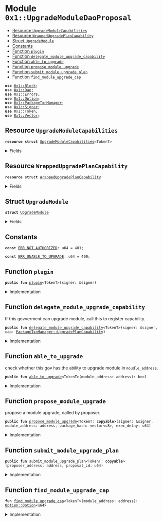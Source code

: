 
<a name="0x1_UpgradeModuleDaoProposal"></a>

# Module `0x1::UpgradeModuleDaoProposal`



-  [Resource `UpgradeModuleCapabilities`](#0x1_UpgradeModuleDaoProposal_UpgradeModuleCapabilities)
-  [Resource `WrappedUpgradePlanCapability`](#0x1_UpgradeModuleDaoProposal_WrappedUpgradePlanCapability)
-  [Struct `UpgradeModule`](#0x1_UpgradeModuleDaoProposal_UpgradeModule)
-  [Constants](#@Constants_0)
-  [Function `plugin`](#0x1_UpgradeModuleDaoProposal_plugin)
-  [Function `delegate_module_upgrade_capability`](#0x1_UpgradeModuleDaoProposal_delegate_module_upgrade_capability)
-  [Function `able_to_upgrade`](#0x1_UpgradeModuleDaoProposal_able_to_upgrade)
-  [Function `propose_module_upgrade`](#0x1_UpgradeModuleDaoProposal_propose_module_upgrade)
-  [Function `submit_module_upgrade_plan`](#0x1_UpgradeModuleDaoProposal_submit_module_upgrade_plan)
-  [Function `find_module_upgrade_cap`](#0x1_UpgradeModuleDaoProposal_find_module_upgrade_cap)


<pre><code><b>use</b> <a href="Block.md#0x1_Block">0x1::Block</a>;
<b>use</b> <a href="Dao.md#0x1_Dao">0x1::Dao</a>;
<b>use</b> <a href="Errors.md#0x1_Errors">0x1::Errors</a>;
<b>use</b> <a href="Option.md#0x1_Option">0x1::Option</a>;
<b>use</b> <a href="PackageTxnManager.md#0x1_PackageTxnManager">0x1::PackageTxnManager</a>;
<b>use</b> <a href="Signer.md#0x1_Signer">0x1::Signer</a>;
<b>use</b> <a href="Token.md#0x1_Token">0x1::Token</a>;
<b>use</b> <a href="Vector.md#0x1_Vector">0x1::Vector</a>;
</code></pre>



<a name="0x1_UpgradeModuleDaoProposal_UpgradeModuleCapabilities"></a>

## Resource `UpgradeModuleCapabilities`



<pre><code><b>resource</b> <b>struct</b> <a href="UpgradeModuleDaoProposal.md#0x1_UpgradeModuleDaoProposal_UpgradeModuleCapabilities">UpgradeModuleCapabilities</a>&lt;TokenT&gt;
</code></pre>



<details>
<summary>Fields</summary>


<dl>
<dt>
<code>caps: vector&lt;<a href="UpgradeModuleDaoProposal.md#0x1_UpgradeModuleDaoProposal_WrappedUpgradePlanCapability">UpgradeModuleDaoProposal::WrappedUpgradePlanCapability</a>&gt;</code>
</dt>
<dd>

</dd>
</dl>


</details>

<a name="0x1_UpgradeModuleDaoProposal_WrappedUpgradePlanCapability"></a>

## Resource `WrappedUpgradePlanCapability`



<pre><code><b>resource</b> <b>struct</b> <a href="UpgradeModuleDaoProposal.md#0x1_UpgradeModuleDaoProposal_WrappedUpgradePlanCapability">WrappedUpgradePlanCapability</a>
</code></pre>



<details>
<summary>Fields</summary>


<dl>
<dt>
<code>cap: <a href="PackageTxnManager.md#0x1_PackageTxnManager_UpgradePlanCapability">PackageTxnManager::UpgradePlanCapability</a></code>
</dt>
<dd>

</dd>
</dl>


</details>

<a name="0x1_UpgradeModuleDaoProposal_UpgradeModule"></a>

## Struct `UpgradeModule`



<pre><code><b>struct</b> <a href="UpgradeModuleDaoProposal.md#0x1_UpgradeModuleDaoProposal_UpgradeModule">UpgradeModule</a>
</code></pre>



<details>
<summary>Fields</summary>


<dl>
<dt>
<code>module_address: address</code>
</dt>
<dd>

</dd>
<dt>
<code>package_hash: vector&lt;u8&gt;</code>
</dt>
<dd>

</dd>
</dl>


</details>

<a name="@Constants_0"></a>

## Constants


<a name="0x1_UpgradeModuleDaoProposal_ERR_NOT_AUTHORIZED"></a>



<pre><code><b>const</b> <a href="UpgradeModuleDaoProposal.md#0x1_UpgradeModuleDaoProposal_ERR_NOT_AUTHORIZED">ERR_NOT_AUTHORIZED</a>: u64 = 401;
</code></pre>



<a name="0x1_UpgradeModuleDaoProposal_ERR_UNABLE_TO_UPGRADE"></a>



<pre><code><b>const</b> <a href="UpgradeModuleDaoProposal.md#0x1_UpgradeModuleDaoProposal_ERR_UNABLE_TO_UPGRADE">ERR_UNABLE_TO_UPGRADE</a>: u64 = 400;
</code></pre>



<a name="0x1_UpgradeModuleDaoProposal_plugin"></a>

## Function `plugin`



<pre><code><b>public</b> <b>fun</b> <a href="UpgradeModuleDaoProposal.md#0x1_UpgradeModuleDaoProposal_plugin">plugin</a>&lt;TokenT&gt;(signer: &signer)
</code></pre>



<details>
<summary>Implementation</summary>


<pre><code><b>public</b> <b>fun</b> <a href="UpgradeModuleDaoProposal.md#0x1_UpgradeModuleDaoProposal_plugin">plugin</a>&lt;TokenT&gt;(signer: &signer) {
    <b>let</b> token_issuer = <a href="Token.md#0x1_Token_token_address">Token::token_address</a>&lt;TokenT&gt;();
    <b>assert</b>(<a href="Signer.md#0x1_Signer_address_of">Signer::address_of</a>(signer) == token_issuer, <a href="Errors.md#0x1_Errors_requires_address">Errors::requires_address</a>(<a href="UpgradeModuleDaoProposal.md#0x1_UpgradeModuleDaoProposal_ERR_NOT_AUTHORIZED">ERR_NOT_AUTHORIZED</a>));
    <b>let</b> caps = <a href="UpgradeModuleDaoProposal.md#0x1_UpgradeModuleDaoProposal_UpgradeModuleCapabilities">UpgradeModuleCapabilities</a>&lt;TokenT&gt; { caps: <a href="Vector.md#0x1_Vector_empty">Vector::empty</a>() };
    move_to(signer, caps)
}
</code></pre>



</details>

<a name="0x1_UpgradeModuleDaoProposal_delegate_module_upgrade_capability"></a>

## Function `delegate_module_upgrade_capability`

If this govverment can upgrade module, call this to register capability.


<pre><code><b>public</b> <b>fun</b> <a href="UpgradeModuleDaoProposal.md#0x1_UpgradeModuleDaoProposal_delegate_module_upgrade_capability">delegate_module_upgrade_capability</a>&lt;TokenT&gt;(signer: &signer, cap: <a href="PackageTxnManager.md#0x1_PackageTxnManager_UpgradePlanCapability">PackageTxnManager::UpgradePlanCapability</a>)
</code></pre>



<details>
<summary>Implementation</summary>


<pre><code><b>public</b> <b>fun</b> <a href="UpgradeModuleDaoProposal.md#0x1_UpgradeModuleDaoProposal_delegate_module_upgrade_capability">delegate_module_upgrade_capability</a>&lt;TokenT&gt;(
    signer: &signer,
    cap: <a href="PackageTxnManager.md#0x1_PackageTxnManager_UpgradePlanCapability">PackageTxnManager::UpgradePlanCapability</a>,
) <b>acquires</b> <a href="UpgradeModuleDaoProposal.md#0x1_UpgradeModuleDaoProposal_UpgradeModuleCapabilities">UpgradeModuleCapabilities</a> {
    <b>let</b> token_issuer = <a href="Token.md#0x1_Token_token_address">Token::token_address</a>&lt;TokenT&gt;();
    <b>assert</b>(<a href="Signer.md#0x1_Signer_address_of">Signer::address_of</a>(signer) == token_issuer, <a href="Errors.md#0x1_Errors_requires_address">Errors::requires_address</a>(<a href="UpgradeModuleDaoProposal.md#0x1_UpgradeModuleDaoProposal_ERR_NOT_AUTHORIZED">ERR_NOT_AUTHORIZED</a>));
    <b>let</b> caps = borrow_global_mut&lt;<a href="UpgradeModuleDaoProposal.md#0x1_UpgradeModuleDaoProposal_UpgradeModuleCapabilities">UpgradeModuleCapabilities</a>&lt;TokenT&gt;&gt;(token_issuer);
    // TODO: should check duplicate cap?
    // for now, only one cap <b>exists</b> for a <b>module</b> address.
    <a href="Vector.md#0x1_Vector_push_back">Vector::push_back</a>(&<b>mut</b> caps.caps, <a href="UpgradeModuleDaoProposal.md#0x1_UpgradeModuleDaoProposal_WrappedUpgradePlanCapability">WrappedUpgradePlanCapability</a> { cap });
}
</code></pre>



</details>

<a name="0x1_UpgradeModuleDaoProposal_able_to_upgrade"></a>

## Function `able_to_upgrade`

check whether this gov has the ability to upgrade module in <code>moudle_address</code>.


<pre><code><b>public</b> <b>fun</b> <a href="UpgradeModuleDaoProposal.md#0x1_UpgradeModuleDaoProposal_able_to_upgrade">able_to_upgrade</a>&lt;TokenT&gt;(module_address: address): bool
</code></pre>



<details>
<summary>Implementation</summary>


<pre><code><b>public</b> <b>fun</b> <a href="UpgradeModuleDaoProposal.md#0x1_UpgradeModuleDaoProposal_able_to_upgrade">able_to_upgrade</a>&lt;TokenT&gt;(module_address: address): bool
<b>acquires</b> <a href="UpgradeModuleDaoProposal.md#0x1_UpgradeModuleDaoProposal_UpgradeModuleCapabilities">UpgradeModuleCapabilities</a> {
    <b>let</b> pos = <a href="UpgradeModuleDaoProposal.md#0x1_UpgradeModuleDaoProposal_find_module_upgrade_cap">find_module_upgrade_cap</a>&lt;TokenT&gt;(module_address);
    <a href="Option.md#0x1_Option_is_some">Option::is_some</a>(&pos)
}
</code></pre>



</details>

<a name="0x1_UpgradeModuleDaoProposal_propose_module_upgrade"></a>

## Function `propose_module_upgrade`

propose a module upgrade, called by proposer.


<pre><code><b>public</b> <b>fun</b> <a href="UpgradeModuleDaoProposal.md#0x1_UpgradeModuleDaoProposal_propose_module_upgrade">propose_module_upgrade</a>&lt;TokenT: <b>copyable</b>&gt;(signer: &signer, module_address: address, package_hash: vector&lt;u8&gt;, exec_delay: u64)
</code></pre>



<details>
<summary>Implementation</summary>


<pre><code><b>public</b> <b>fun</b> <a href="UpgradeModuleDaoProposal.md#0x1_UpgradeModuleDaoProposal_propose_module_upgrade">propose_module_upgrade</a>&lt;TokenT: <b>copyable</b>&gt;(
    signer: &signer,
    module_address: address,
    package_hash: vector&lt;u8&gt;,
    exec_delay: u64,
) <b>acquires</b> <a href="UpgradeModuleDaoProposal.md#0x1_UpgradeModuleDaoProposal_UpgradeModuleCapabilities">UpgradeModuleCapabilities</a> {
    <b>assert</b>(<a href="UpgradeModuleDaoProposal.md#0x1_UpgradeModuleDaoProposal_able_to_upgrade">able_to_upgrade</a>&lt;TokenT&gt;(module_address), <a href="Errors.md#0x1_Errors_requires_capability">Errors::requires_capability</a>(<a href="UpgradeModuleDaoProposal.md#0x1_UpgradeModuleDaoProposal_ERR_UNABLE_TO_UPGRADE">ERR_UNABLE_TO_UPGRADE</a>));
    <a href="Dao.md#0x1_Dao_propose">Dao::propose</a>&lt;TokenT, <a href="UpgradeModuleDaoProposal.md#0x1_UpgradeModuleDaoProposal_UpgradeModule">UpgradeModule</a>&gt;(
        signer,
        <a href="UpgradeModuleDaoProposal.md#0x1_UpgradeModuleDaoProposal_UpgradeModule">UpgradeModule</a> { module_address, package_hash },
        exec_delay,
    );
}
</code></pre>



</details>

<a name="0x1_UpgradeModuleDaoProposal_submit_module_upgrade_plan"></a>

## Function `submit_module_upgrade_plan`



<pre><code><b>public</b> <b>fun</b> <a href="UpgradeModuleDaoProposal.md#0x1_UpgradeModuleDaoProposal_submit_module_upgrade_plan">submit_module_upgrade_plan</a>&lt;TokenT: <b>copyable</b>&gt;(proposer_address: address, proposal_id: u64)
</code></pre>



<details>
<summary>Implementation</summary>


<pre><code><b>public</b> <b>fun</b> <a href="UpgradeModuleDaoProposal.md#0x1_UpgradeModuleDaoProposal_submit_module_upgrade_plan">submit_module_upgrade_plan</a>&lt;TokenT: <b>copyable</b>&gt;(
    proposer_address: address,
    proposal_id: u64,
) <b>acquires</b> <a href="UpgradeModuleDaoProposal.md#0x1_UpgradeModuleDaoProposal_UpgradeModuleCapabilities">UpgradeModuleCapabilities</a> {
    <b>let</b> <a href="UpgradeModuleDaoProposal.md#0x1_UpgradeModuleDaoProposal_UpgradeModule">UpgradeModule</a> { module_address, package_hash } = <a href="Dao.md#0x1_Dao_extract_proposal_action">Dao::extract_proposal_action</a>&lt;
        TokenT,
        <a href="UpgradeModuleDaoProposal.md#0x1_UpgradeModuleDaoProposal_UpgradeModule">UpgradeModule</a>,
    &gt;(proposer_address, proposal_id);
    <b>let</b> pos = <a href="UpgradeModuleDaoProposal.md#0x1_UpgradeModuleDaoProposal_find_module_upgrade_cap">find_module_upgrade_cap</a>&lt;TokenT&gt;(module_address);
    <b>assert</b>(<a href="Option.md#0x1_Option_is_some">Option::is_some</a>(&pos), 500); //todo
    <b>let</b> pos = <a href="Option.md#0x1_Option_extract">Option::extract</a>(&<b>mut</b> pos);
    <b>let</b> caps = borrow_global&lt;<a href="UpgradeModuleDaoProposal.md#0x1_UpgradeModuleDaoProposal_UpgradeModuleCapabilities">UpgradeModuleCapabilities</a>&lt;TokenT&gt;&gt;(<a href="Token.md#0x1_Token_token_address">Token::token_address</a>&lt;TokenT&gt;());
    <b>let</b> cap = <a href="Vector.md#0x1_Vector_borrow">Vector::borrow</a>(&caps.caps, pos);
    <a href="PackageTxnManager.md#0x1_PackageTxnManager_submit_upgrade_plan_with_cap">PackageTxnManager::submit_upgrade_plan_with_cap</a>(
        &cap.cap,
        package_hash,
        <a href="Block.md#0x1_Block_get_current_block_number">Block::get_current_block_number</a>(),
    );
}
</code></pre>



</details>

<a name="0x1_UpgradeModuleDaoProposal_find_module_upgrade_cap"></a>

## Function `find_module_upgrade_cap`



<pre><code><b>fun</b> <a href="UpgradeModuleDaoProposal.md#0x1_UpgradeModuleDaoProposal_find_module_upgrade_cap">find_module_upgrade_cap</a>&lt;TokenT&gt;(module_address: address): <a href="Option.md#0x1_Option_Option">Option::Option</a>&lt;u64&gt;
</code></pre>



<details>
<summary>Implementation</summary>


<pre><code><b>fun</b> <a href="UpgradeModuleDaoProposal.md#0x1_UpgradeModuleDaoProposal_find_module_upgrade_cap">find_module_upgrade_cap</a>&lt;TokenT&gt;(module_address: address): <a href="Option.md#0x1_Option_Option">Option::Option</a>&lt;u64&gt;
<b>acquires</b> <a href="UpgradeModuleDaoProposal.md#0x1_UpgradeModuleDaoProposal_UpgradeModuleCapabilities">UpgradeModuleCapabilities</a> {
    <b>let</b> token_issuer = <a href="Token.md#0x1_Token_token_address">Token::token_address</a>&lt;TokenT&gt;();
    <b>let</b> caps = borrow_global&lt;<a href="UpgradeModuleDaoProposal.md#0x1_UpgradeModuleDaoProposal_UpgradeModuleCapabilities">UpgradeModuleCapabilities</a>&lt;TokenT&gt;&gt;(token_issuer);
    <b>let</b> cap_len = <a href="Vector.md#0x1_Vector_length">Vector::length</a>(&caps.caps);
    <b>let</b> i = 0;
    <b>while</b> (i &lt; cap_len){
        <b>let</b> cap = <a href="Vector.md#0x1_Vector_borrow">Vector::borrow</a>(&caps.caps, i);
        <b>let</b> account_address = <a href="PackageTxnManager.md#0x1_PackageTxnManager_account_address">PackageTxnManager::account_address</a>(&cap.cap);
        <b>if</b> (account_address == module_address) {
            <b>return</b> <a href="Option.md#0x1_Option_some">Option::some</a>(i)
        };
        i = i + 1;
    };
    <a href="Option.md#0x1_Option_none">Option::none</a>&lt;u64&gt;()
}
</code></pre>



</details>
